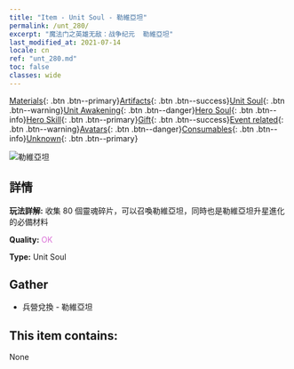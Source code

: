 ```yaml
---
title: "Item - Unit Soul - 勒維亞坦"
permalink: /unt_280/
excerpt: "魔法门之英雄无敌：战争纪元  勒維亞坦"
last_modified_at: 2021-07-14
locale: cn
ref: "unt_280.md"
toc: false
classes: wide
---
```

 [Materials](/ItemsCN/){: .btn .btn--primary}[Artifacts](/ItemsCN/Artifacts/){: .btn .btn--success}[Unit Soul](/ItemsCN/UnitSoul/){: .btn .btn--warning}[Unit Awakening](/ItemsCN/UnitAwakening/){: .btn .btn--danger}[Hero Soul](/ItemsCN/HeroSoul/){: .btn .btn--info}[Hero Skill](/ItemsCN/HeroSkill/){: .btn .btn--primary}[Gift](/ItemsCN/Gift/){: .btn .btn--success}[Event related](/ItemsCN/Events/){: .btn .btn--warning}[Avatars](/ItemsCN/Avatars/){: .btn .btn--danger}[Consumables](/ItemsCN/Consumables/){: .btn .btn--info}[Unknown](/ItemsCN/Unknown/){: .btn .btn--primary}

 ![勒維亞坦](/images/u/ti_haiguai.jpg)

## 詳情
 **玩法詳解:** 收集 80 個靈魂碎片，可以召喚勒維亞坦，同時也是勒維亞坦升星進化的必備材料

 **Quality:** <span style="color: #DA70D6">OK</span>

 **Type:** Unit Soul

## Gather

*    兵營兌換 - 勒維亞坦 

## This item contains:

  None

